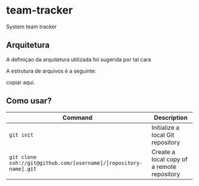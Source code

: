 # team-tracker

System team tracker

## Arquitetura

A definiçao da arquitetura utilizada foi sugerida por tal cara

A estrutura de arquivos é a seguinte:

copiar aqui.

## Como usar?

| Command | Description |
| ------- | ----------- |
| `git init` | Initialize a local Git repository |
| `git clone ssh://git@github.com/[username]/[repository-name].git` | Create a local copy of a remote repository |
